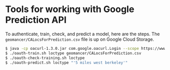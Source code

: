 # Tools for working with Google Prediction API

To authenticate, train, check, and predict a model, here are the steps. The `geomancer/CALocsForPrediction.csv` file is up on Google Cloud Storage.


```bash
$ java -cp oacurl-1.3.0.jar com.google.oacurl.Login --scope https://www.googleapis.com/auth/prediction
$ ./oauth-train.sh loctype geomancer/CALocsForPrediction.csv
$ ./oauth-check-training.sh loctype
$ ./oauth-predict.sh loctype "'5 miles west berkeley'"
```
